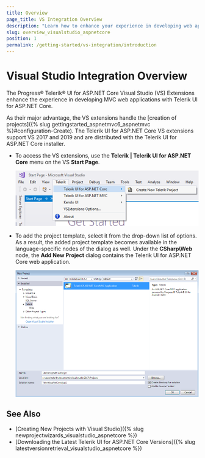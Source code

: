 ```yaml
---
title: Overview
page_title: VS Integration Overview
description: "Learn how to enhance your experience in developing web applications with Progress Telerik UI for ASP.NET Core."
slug: overview_visualstudio_aspnetcore
position: 1
permalink: /getting-started/vs-integration/introduction
---
```


# Visual Studio Integration Overview

The Progress&reg; Telerik&reg; UI for ASP.NET Core Visual Studio (VS) Extensions enhance the experience in developing MVC web applications with Telerik UI for ASP.NET Core.

As their major advantage, the VS extensions handle the [creation of projects]({% slug gettingstarted_aspnetmvc6_aspnetmvc %}#configuration-Create). The Telerik UI for ASP.NET Core VS extensions support VS 2017 and 2019 and are distributed with the Telerik UI for ASP.NET Core installer.


* To access the VS extensions, use the **Telerik | Telerik UI for ASP.NET Core** menu on the VS **Start Page**.

    ![The Start Page Visual Studio dialog without projects](../../getting-started-core/vs-integration/images/create-project-core.png)

* To add the project template, select it from the drop-down list of options. As a result, the added project template becomes available in the language-specific nodes of the dialog as well. Under the **CSharp\Web** node, the **Add New Project** dialog contains the Telerik UI for ASP.NET Core web application.

    ![The New Project dialog for adding the project templates](../../getting-started-core/vs-integration/images/project-template-core.png)

## See Also

* [Creating New Projects with Visual Studio]({% slug newprojectwizards_visualstudio_aspnetcore %})
* [Downloading the Latest Telerik UI for ASP.NET Core Versions]({% slug latestversionretrieval_visualstudio_aspnetcore %})
